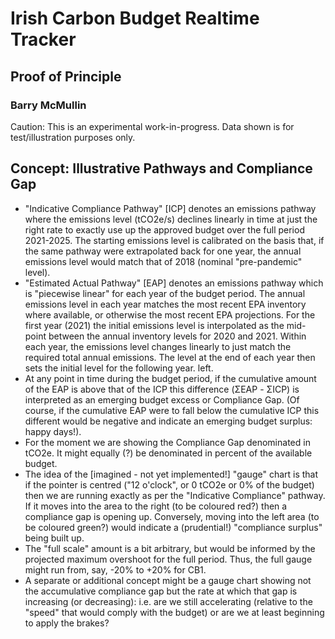 # Irish Carbon Budget Realtime Tracker
## Proof of Principle
### Barry McMullin

Caution: This is an experimental work-in-progress. Data shown is for test/illustration purposes only.

## Concept: Illustrative Pathways and Compliance Gap

+ "Indicative Compliance Pathway" [ICP] denotes an emissions
  pathway where the emissions level (tCO2e/s) declines linearly
  in time at just the right rate to exactly use up the approved
  budget over the full period 2021-2025. The starting emissions
  level is calibrated on the basis that, if the same pathway were
  extrapolated back for one year, the annual emissions level
  would match that of 2018 (nominal "pre-pandemic" level).
+ "Estimated Actual Pathway" [EAP] denotes an emissions pathway
  which is "piecewise linear" for each year of the budget
  period. The annual emissions level in each year matches the
  most recent EPA inventory where available, or otherwise the
  most recent EPA projections. For the first year (2021) the
  initial emissions level is interpolated as the mid-point
  between the annual inventory levels for 2020 and 2021. Within
  each year, the emissions level changes linearly to just match
  the required total annual emissions. The level at the end of
  each year then sets the initial level for the following
  year. left.
+ At any point in time during the budget period, if the
  cumulative amount of the EAP is above that of the ICP this
  difference (ΣEAP - ΣICP) is interpreted as an emerging budget
  excess or Compliance Gap. (Of course, if the cumulative EAP
  were to fall below the cumulative ICP this different would be
  negative and indicate an emerging budget surplus: happy days!).
+ For the moment we are showing the Compliance Gap denominated in
  tCO2e. It might equally (?) be denominated in percent of the
  available budget.
+ The idea of the [imagined - not yet implemented!] "gauge" chart
  is that if the pointer is centred ("12 o'clock", or 0 tCO2e or
  0% of the budget) then we are running exactly as per the
  "Indicative Compliance" pathway. If it moves into the area to
  the right (to be coloured red?) then a compliance gap is
  opening up. Conversely, moving into the left area (to be
  coloured green?)  would indicate a (prudential!) "compliance
  surplus" being built up.
+ The "full scale" amount is a bit arbitrary, but would be
  informed by the projected maximum overshoot for the full
  period. Thus, the full gauge might run from, say, -20% to +20%
  for CB1.
+ A separate or additional concept might be a gauge chart showing
  not the accumulative compliance gap but the rate at which that
  gap is increasing (or decreasing): i.e. are we still
  accelerating (relative to the "speed" that would comply with
  the budget) or are we at least beginning to apply the brakes?

